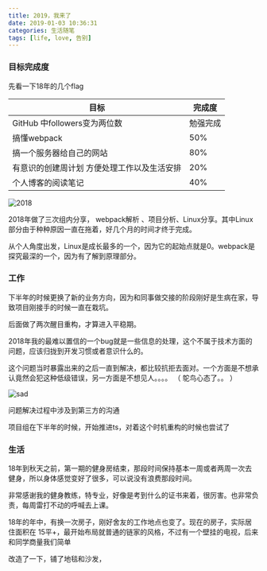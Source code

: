 ```yaml
---
title: 2019，我来了
date: 2019-01-03 10:36:31
categories: 生活随笔
tags: [life, love, 告别]
---
```


### 目标完成度

先看一下18年的几个flag

| 目标 | 完成度 |
| ------------------- | ------------------ |
| GitHub 中followers变为两位数 | 勉强完成 | 
| 搞懂webpack | 50% |
| 搞一个服务器给自己的网站 | 80% |
| 有意识的创建周计划 方便处理工作以及生活安排 | 20% |
| 个人博客的阅读笔记 | 40% |

![2018](https://user-gold-cdn.xitu.io/2019/1/3/16811c49c5b85c6f?w=939&h=366&f=png&s=32193)

2018年做了三次组内分享， webpack解析 、项目分析、Linux分享。其中Linux部分由于种种原因一直在拖着，好几个月的时间才终于完成。

从个人角度出发，Linux是成长最多的一个，因为它的起始点就是0。webpack是探究最深的一个，因为有了解到原理部分。

### 工作

下半年的时候更换了新的业务方向，因为和同事做交接的阶段刚好是生病在家，导致项目刚接手的时候一直在栽坑。

后面做了两次醒目重构，才算进入平稳期。

2018年我的最难以置信的一个bug就是一些信息的处理，这个不属于技术方面的问题，应该归拢到开发习惯或者意识什么的。

这个问题当时暴露出来的之后一直到解决，都比较抗拒去面对。一个方面是不想承认竟然会犯这种低级错误，另一方面是不想见人。。。。 （ 鸵鸟心态了。。 ）

![sad](https://user-gold-cdn.xitu.io/2019/1/3/16811d7678161aa0?w=445&h=246&f=jpeg&s=18115)

问题解决过程中涉及到第三方的沟通

项目组在下半年的时候，开始推进ts，对着这个时机重构的时候也尝试了 

### 生活

18年到秋天之前，第一期的健身房结束，那段时间保持基本一周或者两周一次去健身，所以身体感觉变好了很多，可以说没有浪费那段时间。

非常感谢我的健身教练，特专业，好像是考到什么的证书来着，很厉害。也非常负责，每周雷打不动的呼喊去上课。

18年的年中，有换一次房子，刚好舍友的工作地点也变了。现在的房子，实际居住面积在 15平+，最开始布局就普通的链家的风格，不过有一个壁挂的电视，后来和同学商量我们简单

改造了一下，铺了地毯和沙发，
